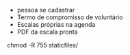 - pessoa se cadastrar
- ⁠Termo de compromisso de voluntário 
- ⁠Escalas próprias na agenda
- ⁠PDF da escala pronta


chmod -R 755 staticfiles/